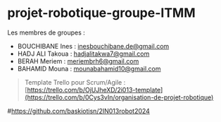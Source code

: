  # projet-robotique-groupe-ITMM

 Les membres de groupes : 
 * BOUCHIBANE Ines : inesbouchibane.de@gmail.com
 * HADJ ALI Takoua : hadjalitakwa7@gmail.com
 * BERAH Meriem    : meriembrh6@gmail.com
 * BAHAMID Mouna   : mounabahamid10@gmail.com

   
 > Template Trello pour Scrum/Agile : [https://trello.com/b/OjUJheXD/2i013-template](https://trello.com/b/0Cys3vIn/organisation-de-projet-robotique)




#https://github.com/baskiotisn/2IN013robot2024
